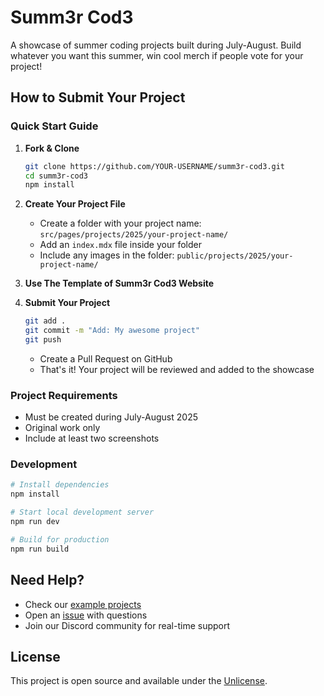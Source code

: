 # Summ3r Cod3

A showcase of summer coding projects built during July-August. Build whatever you want this summer, win cool merch if people vote for your project!

## How to Submit Your Project

### Quick Start Guide

1. **Fork & Clone**
   ```bash
   git clone https://github.com/YOUR-USERNAME/summ3r-cod3.git
   cd summ3r-cod3
   npm install
   ```

2. **Create Your Project File**
   - Create a folder with your project name: `src/pages/projects/2025/your-project-name/`
   - Add an `index.mdx` file inside your folder
   - Include any images in the folder: `public/projects/2025/your-project-name/`

3. **Use The Template of Summ3r Cod3 Website**


4. **Submit Your Project**
   ```bash
   git add .
   git commit -m "Add: My awesome project"
   git push
   ```
   - Create a Pull Request on GitHub
   - That's it! Your project will be reviewed and added to the showcase

### Project Requirements

- Must be created during July-August 2025
- Original work only
- Include at least two screenshots

### Development

```bash
# Install dependencies
npm install

# Start local development server
npm run dev

# Build for production
npm run build
```

## Need Help?

- Check our [example projects](/src/pages/projects/2025/summ3r_cod3)
- Open an [issue](https://github.com/Cod3rs-org/summ3r-cod3/issues) with questions
- Join our Discord community for real-time support

## License

This project is open source and available under the [Unlicense](LICENSE).